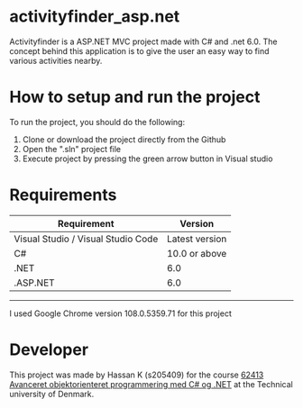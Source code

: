 # activityfinder_asp.net

Activityfinder is a ASP.NET MVC project made with C# and .net 6.0. The concept behind this application is to give the user an easy way to find various activities nearby.

# How to setup and run the project

To run the project, you should do the following:
1. Clone or download the project directly from the Github
2. Open the ".sln" project file
3. Execute project by pressing the green arrow button in Visual studio

# Requirements

Requirement  | Version
------------- | -------------
Visual Studio / Visual Studio Code  | Latest version 
C# | 10.0 or above
.NET  | 6.0
.ASP.NET  | 6.0 

------------------------

I used Google Chrome version 108.0.5359.71 for this project 

# Developer
This project was made by Hassan K (s205409) for the course [62413 Avanceret objektorienteret programmering med C# og .NET](https://kurser.dtu.dk/course/62413) at the Technical university of Denmark. 
